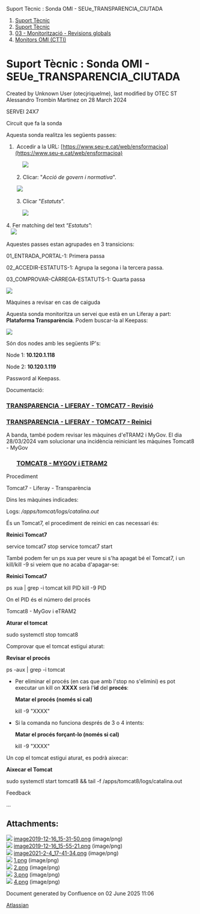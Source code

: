 Suport Tècnic : Sonda OMI - SEUe\_TRANSPARENCIA\_CIUTADA  

1.  [Suport Tècnic](index.md)
2.  [Suport Tècnic](13893782.md)
3.  [03 - Monitorització - Revisions globals](26313327.md)
4.  [Monitors OMI (CTTI)](26313608.md)

Suport Tècnic : Sonda OMI - SEUe\_TRANSPARENCIA\_CIUTADA
========================================================

Created by Unknown User (otecjriquelme), last modified by OTEC ST Alessandro Trombin Martinez on 28 March 2024

SERVEI 24X7

Circuit que fa la sonda

Aquesta sonda realitza les següents passes:

1.   Accedir a la URL: [https://www.seu-e.cat/web/ensformacioa](https://www.seu-e.cat/web/ensformacioa)

           ![](attachments/30869101/100009673.png) 

       2. Clicar: "_Acció de govern i normativa_".

       ![](attachments/30869101/100009674.png)

       3. Clicar "_Estatuts_".

           ![](attachments/30869101/100009675.png)

4\. Fer matching del text “_Estatuts_”:  
   ![](attachments/30869101/100009676.png)

Aquestes passes estan agrupades en 3 transicions:

01\_ENTRADA\_PORTAL-1: Primera passa

02\_ACCEDIR-ESTATUTS-1: Agrupa la segona i la tercera passa.

03\_COMPROVAR-CÀRREGA-ESTATUTS-1: Quarta passa

![](attachments/30869101/30869108.png)

  

Màquines a revisar en cas de caiguda

Aquesta sonda monitoritza un servei que està en un Liferay a part: **Plataforma Transparència**. Podem buscar-la al Keepass:

![](attachments/30869101/30869109.png)

  

Són dos nodes amb les següents IP's:

Node 1: **10.120.1.118**

Node 2: **10.120.1.119**

Password al Keepass.

  

Documentació:

### [TRANSPARENCIA - LIFERAY - TOMCAT7 - Revisió](41521524.md)

### [TRANSPARENCIA - LIFERAY - TOMCAT7 - Reinici](TRANSPARENCIA---LIFERAY---TOMCAT7---Reinici_41521523.md)

  

A banda, també podem revisar les màquines d'eTRAM2 i MyGov. El dia 28/03/2024 vam solucionar una incidència reiniciant les màquines Tomcat8 - MyGov

###        **[TOMCAT8 - MYGOV i ETRAM2](https://intranet.aoc.cat/pages/viewpage.action?pageId=41520766)**

Procediment

Tomcat7 - Liferay - Transparència

Dins les màquines indicades:

Logs: _/apps/tomcat/logs/catalina.out_

És un Tomcat7, el procediment de reinici en cas necessari és:

**Reinici Tomcat7**

service tomcat7 stop
service tomcat7 start 

També podem fer un ps xua per veure si s'ha apagat bé el Tomcat7, i un kill/kill -9 si veiem que no acaba d'apagar-se:

**Reinici Tomcat7**

ps xua | grep -i tomcat
kill PID
kill -9 PID

On el PID és el número del procés

Tomcat8 - MyGov i eTRAM2

  

**Aturar el tomcat**

sudo systemctl stop tomcat8

  

Comprovar que el tomcat estigui aturat:

**Revisar el procés**

ps -aux | grep -i tomcat

  

*   Per eliminar el procés (en cas que amb l'stop no s'elimini) es pot executar un kill on **XXXX** serà l'**id** del **procés**:
    
    **Matar el procés (només si cal)**
    
    kill -9 "XXXX"
    
*   Si la comanda no funciona després de 3 o 4 intents:
    
    **Matar el procés forçant-lo (només si cal)**
    
    kill -9 "XXXX"
    

  

Un cop el tomcat estigui aturat, es podrà aixecar:

**Aixecar el Tomcat**

sudo systemctl start tomcat8 && tail -f /apps/tomcat8/logs/catalina.out

Feedback

...

  

  

  

  

Attachments:
------------

![](images/icons/bullet_blue.gif) [image2019-12-16\_15-31-50.png](attachments/30869101/30869108.png) (image/png)  
![](images/icons/bullet_blue.gif) [image2019-12-16\_15-55-21.png](attachments/30869101/30869109.png) (image/png)  
![](images/icons/bullet_blue.gif) [image2021-2-4\_17-41-34.png](attachments/30869101/41520969.png) (image/png)  
![](images/icons/bullet_blue.gif) [1.png](attachments/30869101/100009673.png) (image/png)  
![](images/icons/bullet_blue.gif) [2.png](attachments/30869101/100009674.png) (image/png)  
![](images/icons/bullet_blue.gif) [3.png](attachments/30869101/100009675.png) (image/png)  
![](images/icons/bullet_blue.gif) [4.png](attachments/30869101/100009676.png) (image/png)  

Document generated by Confluence on 02 June 2025 11:06

[Atlassian](http://www.atlassian.com/)